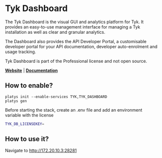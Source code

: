 # Tyk Dashboard

The Tyk Dashboard is the visual GUI and analytics platform for Tyk. It provides an easy-to-use management interface for managing a Tyk installation as well as clear and granular analytics.

The Dashboard also provides the API Developer Portal, a customisable developer portal for your API documentation, developer auto-enrolment and usage tracking.

Tyk Dashboard is part of the Professional license and not open source.

**[Website](https://tyk.io)** | **[Documentation](https://tyk.io/docs/tyk-dashboard/)** 

## How to enable?

```
platys init --enable-services TYK,TYK_DASHBOARD
platys gen
```

Before starting the stack, create an .env file and add an environment variable with the license

```bash
TYK_DB_LICENSEKEY=
```

## How to use it?

Navigate to <http://172.20.10.3:28281>